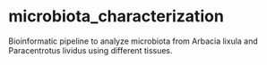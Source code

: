 # microbiota_characterization
Bioinformatic pipeline to analyze microbiota from Arbacia lixula and Paracentrotus lividus using different tissues.
